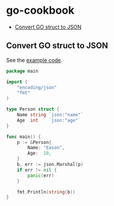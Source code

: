 # go-cookbook

* [Convert GO struct to JSON](#Convert-GO-struct-to-JSON)



## Convert GO struct to JSON
See the [example code](https://github.com/easonlin404/go-cookbook/blob/master/convert-go-struct-to-json/main.go).
```go
package main

import (
	"encoding/json"
	"fmt"
)

type Person struct {
	Name string `json:"name"`
	Age  int    `json:"age"`
}

func main() {
	p := &Person{
		Name: "Eason",
		Age:  10,
	}
	b, err := json.Marshal(p)
	if err != nil {
		panic(err)
	}

	fmt.Println(string(b))
}

```